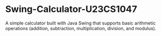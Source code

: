 # Swing-Calculator-U23CS1047
A simple calculator built with Java Swing that supports basic arithmetic operations (addition, subtraction, multiplication, division, and modulus).
